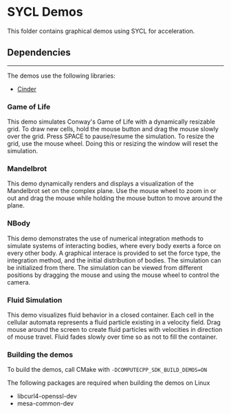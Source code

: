 # SYCL Demos
This folder contains graphical demos using SYCL for acceleration.

## Dependencies
---
The demos use the following libraries:
* [Cinder](https://www.libcinder.org/)

### Game of Life
This demo simulates Conway's Game of Life with a dynamically resizable grid.
To draw new cells, hold the mouse button and drag the mouse slowly over the
grid. Press SPACE to pause/resume the simulation. To resize the grid, use the
mouse wheel. Doing this or resizing the window will reset the simulation.

### Mandelbrot
This demo dynamically renders and displays a visualization of the Mandelbrot
set on the complex plane. Use the mouse wheel to zoom in or out and drag the
mouse while holding the mouse button to move around the plane.

### NBody
This demo demonstrates the use of numerical integration methods to simulate
systems of interacting bodies, where every body exerts a force on every other
body. A graphical interace is provided to set the force type, the integration
method, and the initial distribution of bodies. The simulation can be
initialized from there. The simulation can be viewed from different positions
by dragging the mouse and using the mouse wheel to control the camera.

### Fluid Simulation
This demo visualizes fluid behavior in a closed container. Each cell in the
cellular automata represents a fluid particle existing in a velocity field.
Drag mouse around the screen to create fluid particles with velocities in
direction of mouse travel. Fluid fades slowly over time so as not to fill
the container.

### Building the demos
To build the demos, call CMake with `-DCOMPUTECPP_SDK_BUILD_DEMOS=ON`

The following packages are required when building the demos on Linux
- libcurl4-openssl-dev
- mesa-common-dev
